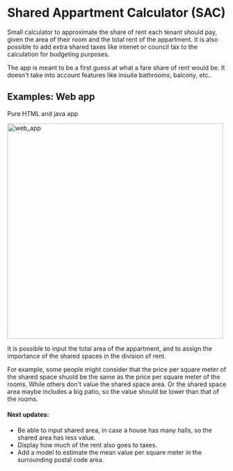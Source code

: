 # Shared Appartment Calculator (SAC)

Small calculator to approximate the share of rent each tenant should pay, given the area of their room and the total rent of the appartment. 
It is also possible to add extra shared taxes like intenet or council tax to the calculation for budgeting purposes. 

The app is meant to be a first guess at what a fare share of rent would be. It doesn't take into account features like insuite bathrooms, balcony, etc.. 


## Examples: Web app 

Pure HTML and java app

<img width="496" alt="web_app" src="https://github.com/user-attachments/assets/73756b1c-3f20-4ef0-b353-2ad82970a955">

It is possible to input the total area of the appartment, and to assign the importance of the shared spaces in the division of rent. 

For example, some people might consider that the price per square meter of the shared space shuold be the same as the price per square meter of the rooms. While others don't value the shared space area. Or the shared space area maybe includes a big patio, so the value should be lower than that of the rooms.


#### Next updates: 
- Be able to input shared area, in case a house has many halls, so the shared area has less value. 
- Display how much of the rent also goes to taxes.
- Add a model to estimate the mean value per square meter in the surrounding postal code area. 
